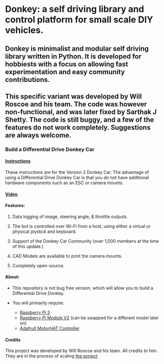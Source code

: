 # Donkey: a self driving library and control platform for small scale DIY vehicles. 

## Donkey is minimalist and modular self driving library written in Python. It is developed for hobbiests with a focus on allowing fast experimentation and easy community contributions.  

## This specific variant was developed by Will Roscoe and his team. The code was however non-functional, and was later fixed by Sarthak J Shetty. The code is still buggy, and a few of the features do not work completely. Suggestions are always welcome.

### Build a Differential Drive Donkey Car

#### [Instructions](https://docs.google.com/document/d/11IPqZcDcLTd2mtYaR5ONpDxFgL9Y1nMNTDvEarST8Wk/edit#)
These instructions are for the Version 2 Donkey Car. The advantage of using a Differential Drive Donkey Car is that you do not have additional hardware components such as an ESC or camera mounts.

#### [Video]()

#### Features:
1. Data logging of image, steering angle, & throttle outputs. 

2. The bot is controlled over Wi-Fi from a host, using either a virtual or physical joystick and keyboard.

3. Support of the Donkey Car Community (over 1,000 members at the time of this update.)

4. CAD Models are available to print the camera mounts.

5. Completely open-source.

#### About:
- This repository is not bug free version, which will allow you to build a Differential Drive Donkey.

- You will primarily require:
	- [Raspberry Pi 3](https://goo.gl/W2Hrkb)
	- [Raspberry Pi Module V2](https://goo.gl/frghxB) (can be swapped for a different model later on)
	- [Adafruit MotorHAT Controller](https://goo.gl/ofLpUK)

#### Credits
This project was developed by Will Roscoe and his team. All credits to him. They are in the process of scaling [the project](www.donkeycar.com)